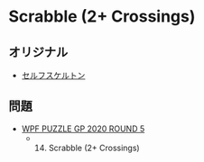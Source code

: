 # Scrabble (2+ Crossings)

## オリジナル
- [セルフスケルトン](scrabble.md)

## 問題
- [WPF PUZZLE GP 2020 ROUND 5](../questions/wpfpgp2020-5.md)
	- 14. Scrabble (2+ Crossings)
